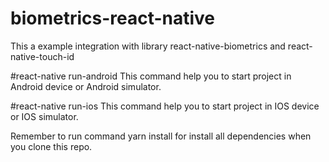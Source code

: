 # biometrics-react-native
This a example integration with library react-native-biometrics and react-native-touch-id

#react-native run-android
This command help you to start project in Android device or Android simulator.

#react-native run-ios
This command help you to start project in IOS device or IOS simulator.

Remember to run command yarn install for install all dependencies when you clone this repo.
